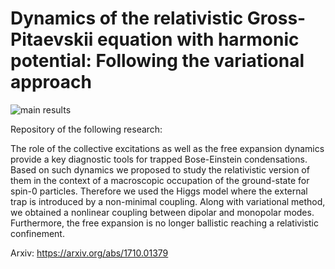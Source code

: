 # Dynamics of the relativistic Gross-Pitaevskii equation with harmonic potential: Following the variational approach

![main results](show.png)

Repository of the following research:

The role of the collective excitations as well as the free expansion dynamics provide a key diagnostic tools for trapped Bose-Einstein condensations. Based on such dynamics we proposed to study the relativistic version of them in the context of a macroscopic occupation of the ground-state for spin-0 particles. Therefore we used the Higgs model where the external trap is introduced by a non-minimal coupling. Along with variational method, we obtained a nonlinear coupling between dipolar and monopolar modes. Furthermore, the free expansion is no longer ballistic reaching a relativistic confinement.

Arxiv:
https://arxiv.org/abs/1710.01379
